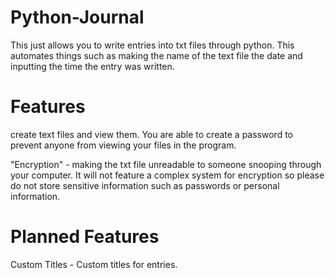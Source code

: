 # Python-Journal

This just allows you to write entries into txt files through python. This automates things such as making the name of the text file the date and inputting the time the entry was written.

# Features 
create text files and view them. You are able to create a password to prevent anyone from viewing your files in the program.

"Encryption" - making the txt file unreadable to someone snooping through your computer. It will not feature a complex system for encryption so please do not store sensitive information such as passwords or personal information. 

# Planned Features
Custom Titles - Custom titles for entries.
